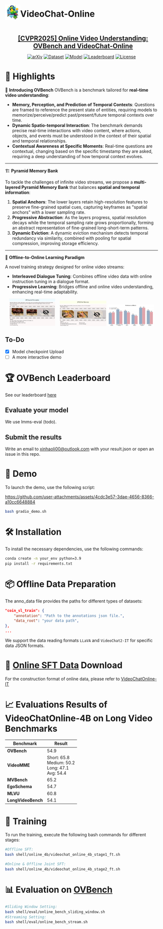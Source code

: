 
# <img src="assets/videochat_logo.png" style="vertical-align: -10px;" :height="50px" width="50px">VideoChat-Online
<div style="text-align: center;">
    <h2 style="display: inline-block; vertical-align: middle; margin-left: 10px; margin-bottom: 0;">
        <a href="https://videochat-online.github.io">[CVPR2025] Online Video Understanding: OVBench and VideoChat-Online</a>
    </h2>
</div>

<p align="center">
  <a href="https://arxiv.org/abs/2501.00584"><img src="https://img.shields.io/badge/arXiv-2501.00584-b31b1b.svg" alt="arXiv"></a>
  <a href="https://huggingface.co/datasets/MCG-NJU/VideoChatOnline-IT"><img src="https://img.shields.io/badge/🤗%20Dataset-VideoChatOnline--IT-ffca28" alt="Dataset"></a>
  <a href="https://huggingface.co/datasets/MCG-NJU/VideoChatOnline-4B"><img src="https://img.shields.io/badge/🤗%20Model-VideoChatOnline-4dc0b0" alt="Model"></a>
  <a href="https://videochat-online.github.io/"><img src="https://img.shields.io/badge/🏆%20Leaderboard-Ranking-8b5cf6" alt="Leaderboard"></a>
  <a href="https://opensource.org/licenses/MIT"><img src="https://img.shields.io/badge/License-MIT-blue.svg" alt="License"></a>
</p>



# 📝 **Highlights**

🚀 **Introducing OVBench**
 OVBench is a benchmark tailored for **real-time video understanding**:

- **Memory, Perception, and Prediction of Temporal Contexts**: Questions are framed to reference the present state of entities, requiring models to memorize/perceive/predict past/present/future temporal contexts over time.
- **Dynamic Spatio-temporal Interaction**: The benchmark demands precise real-time interactions with video content, where actions, objects, and events must be understood in the context of their spatial and temporal relationships.
- **Contextual Awareness at Specific Moments**: Real-time questions are contextual, changing based on the specific timestamp they are asked, requiring a deep understanding of how temporal context evolves.

---

🏗️  **Pyramid Memory Bank**

To tackle the challenges of infinite video streams, we propose a **multi-layered Pyramid Memory Bank** that balances **spatial and temporal information**:  

1. **Spatial Anchors**: The lower layers retain high-resolution features to preserve fine-grained spatial cues, capturing keyframes as "spatial anchors" with a lower sampling rate.
2. **Progressive Abstraction**: As the layers progress, spatial resolution decays  while the temporal sampling rate grows proportionally, forming an abstract representation of fine-grained long-short-term patterns.
3. **Dynamic Eviction**: A dynamic eviction mechanism detects temporal redundancy via similarity, combined with pooling for spatial compression, improving storage efficiency.

---

🎯 **Offline-to-Online Learning Paradigm** 

A novel training strategy designed for online video streams:  

- **Interleaved Dialogue Tuning**: Combines offline video data with online instruction tuning in a dialogue format.  
- **Progressive Learning**: Bridges offline and online video understanding, enhancing real-time adaptability.  

<div style="text-align: center;">
    <div style="display: inline-block; margin-right: 10px;">
        <img src="assets/spatial_perception.png" alt="image-20250311180653255" style="zoom: 15%;" />
    </div>
    <div style="display: inline-block;">
        <img src="assets/past_memory.png" alt="image-20250311184752494" style="zoom: 15%;" />
    </div>
        <div style="display: inline-block;">
        <img src="assets/comparison.png" alt="image-202503111847524942" style="zoom: 15%;" />
    </div>
</div>


## To-Do

- [x] Model checkpoint Upload
- [ ] A more interactive demo

# 🏆 OVBench Leaderboard 

See our leaderboard [here](https://videochat-online.github.io/#leaderboard)
## Evaluate your model
We use lmms-eval (todo).

## Submit the results

Write an email to xinhaoli00@outlook.com with your result.json or open an issue in this repo.


# 🎥 Demo

To launch the demo, use the following script:


https://github.com/user-attachments/assets/4cdc3e57-3dae-4656-8366-a10cc6648884


```bash
bash gradio_demo.sh
```
# 🛠️ Installation
To install the necessary dependencies, use the following commands:

```bash
conda create -n your_env python=3.9
pip install -r requirements.txt
```

# 📦 Offline Data Preparation

The anno_data file provides the paths for different types of datasets:

```json
"coin_sl_train": {
    "annotation": "Path to the annotations json file.",
    "data_root": "your data path",
},
...
```
We support the data reading formats `LLaVA` and `VideoChat2-IT` for specific data JSON formats.

# 🔄 [Online SFT Data](https://huggingface.co/datasets/MCG-NJU/VideoChatOnline-IT) Download

For the construction format of online data, please refer to [VideoChatOnline-IT](https://huggingface.co/datasets/MCG-NJU/VideoChatOnline-IT)

# 📈 Evaluations Results of  VideoChatOnline-4B on Long Video Benchmarks
| Benchmark          | Result                                                 |
|--------------------|--------------------------------------------------------|
| **OVBench**        | 54.9                                                   |
| **VideoMME**       | Short: 65.8<br>Medium: 50.2<br>Long: 47.1<br>Avg: 54.4  |
| **MVBench**        | 65.2                                                   |
| **EgoSchema** | 54.7                                                   |
| **MLVU**           | 60.8                                                   |
| **LongVideoBench** | 54.1                                                   |


# 🚀 Training
To run the training, execute the following bash commands for different stages:
```bash
#Offline SFT:
bash shell/online_4b/videochat_online_4b_stage1_ft.sh
```
```bash
#Online & Offline Joint SFT:
bash shell/online_4b/videochat_online_4b_stage2_ft.sh
```
# 📊 Evaluation on [OVBench](https://huggingface.co/datasets/MCG-NJU/OVBench)

```bash
#Sliding Window Setting:
bash shell/eval/online_bench_sliding_window.sh
#Streaming Setting:
bash shell/eval/online_bench_stream.sh
```



